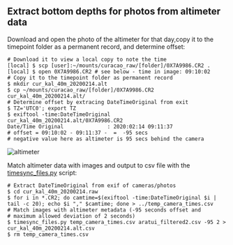 ## Extract bottom depths for photos from altimeter data

Download and open the photo of the altimeter for that day,copy it to the timepoint folder as a permanent record, and determine offset:

```shell
# Download it to view a local copy to note the time
[local] $ scp [user]:~/mounts/curacao_raw/[folder]/0X7A9986.CR2 .
[local] $ open 0X7A9986.CR2 # see below - time in image: 09:10:02
# Copy it to the timepoint folder as permanent record
$ mkdir cur_kal_40m_20200214.alt
$ cp ~/mounts/curacao_raw/[folder]/0X7A9986.CR2 cur_kal_40m_20200214.alt/
# Determine offset by extracing DateTimeOriginal from exit
$ TZ='UTC0'; export TZ
$ exiftool -time:DateTimeOriginal cur_kal_40m_20200214.alt/0X7A9986.CR2
Date/Time Original              : 2020:02:14 09:11:37
# offset = 09:10:02 - 09:11:37 -  =  -95 secs
# negative value here as altimeter is 95 secs behind the camera
```

![altimeter](/Users/pbongaerts/Github/reefscape/images/altimeter.png)

Match altimeter data with images and output to csv file with the [timesync_files.py](scripts/timesync_files.py) script:

```shell
# Extract DateTimeOriginal from exif of cameras/photos
$ cd cur_kal_40m_20200214.raw
$ for i in *.CR2; do camtime=$(exiftool -time:DateTimeOriginal $i | tail -c 20); echo $i "," $camtime; done > ../temp_camera_times.csv
# Match images with altimeter metadata (-95 seconds offset and
# maximum allowed deviation of 2 seconds)
$ timesync_files.py temp_camera_times.csv aratui_filtered2.csv -95 2 > cur_kal_40m_20200214.alt.csv
$ rm temp_camera_times.csv
```

